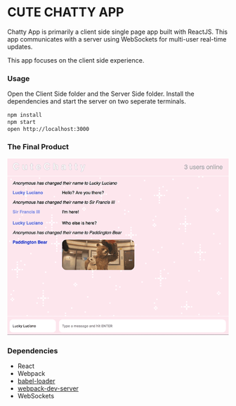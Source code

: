 CUTE CHATTY APP
=====================

Chatty App is primarily a client side single page app built with ReactJS. This app communicates with a server using WebSockets for multi-user real-time updates. 

This app focuses on the client side experience. 

### Usage

Open the Client Side folder and the Server Side folder. Install the dependencies and start the server on two seperate terminals. 

```
npm install
npm start
open http://localhost:3000
```

### The Final Product

!["Screencapture of the App"](https://github.com/tranpaulyn/ChattyApp/blob/master/ScreenCaptureCuteChattyApp.gif)

### Dependencies

* React
* Webpack
* [babel-loader](https://github.com/babel/babel-loader)
* [webpack-dev-server](https://github.com/webpack/webpack-dev-server)
* WebSockets
